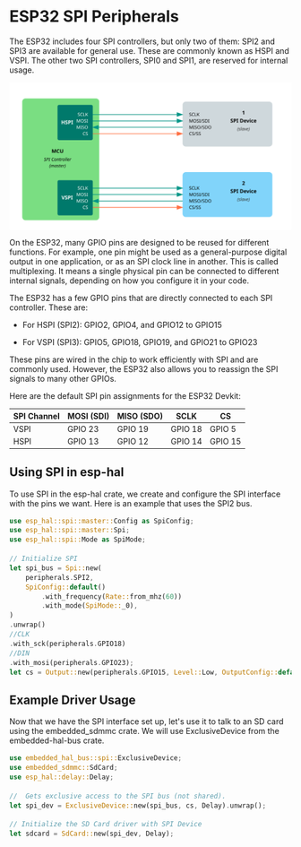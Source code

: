 # ESP32 SPI Peripherals

The ESP32 includes four SPI controllers, but only two of them: SPI2 and SPI3 are available for general use. These are commonly known as HSPI and VSPI. The other two SPI controllers, SPI0 and SPI1, are reserved for internal usage.

<img style="display: block; margin: auto;" alt="SPI Multiple Bus Multiple SPI Device" src="./images/spi-multiple-spi-bus-multiple-spi-device.svg"/>

On the ESP32, many GPIO pins are designed to be reused for different functions. For example, one pin might be used as a general-purpose digital output in one application, or as an SPI clock line in another. This is called multiplexing. It means a single physical pin can be connected to different internal signals, depending on how you configure it in your code.

The ESP32 has a few GPIO pins that are directly connected to each SPI controller. These are:

- For HSPI (SPI2): GPIO2, GPIO4, and GPIO12 to GPIO15

- For VSPI (SPI3): GPIO5, GPIO18, GPIO19, and GPIO21 to GPIO23

These pins are wired in the chip to work efficiently with SPI and are commonly used. However, the ESP32 also allows you to reassign the SPI signals to many other GPIOs.

Here are the default SPI pin assignments for the ESP32 Devkit:

| SPI Channel | MOSI (SDI) | MISO (SDO) | SCLK    | CS      |
| ----------- | ---------- | ---------- | ------- | ------- |
| VSPI        | GPIO 23    | GPIO 19    | GPIO 18 | GPIO 5  |
| HSPI        | GPIO 13    | GPIO 12    | GPIO 14 | GPIO 15 |


## Using SPI in esp-hal

To use SPI in the esp-hal crate, we create and configure the SPI interface with the pins we want. Here is an example that uses the SPI2 bus. 

```rust
use esp_hal::spi::master::Config as SpiConfig;
use esp_hal::spi::master::Spi;
use esp_hal::spi::Mode as SpiMode;

// Initialize SPI
let spi_bus = Spi::new(
    peripherals.SPI2,
    SpiConfig::default()
        .with_frequency(Rate::from_mhz(60))
        .with_mode(SpiMode::_0),
)
.unwrap()
//CLK
.with_sck(peripherals.GPIO18)
//DIN
.with_mosi(peripherals.GPIO23);
let cs = Output::new(peripherals.GPIO15, Level::Low, OutputConfig::default());
```

## Example Driver Usage

Now that we have the SPI interface set up, let's use it to talk to an SD card using the embedded_sdmmc crate. We will use ExclusiveDevice from the embedded-hal-bus crate.

```rust
use embedded_hal_bus::spi::ExclusiveDevice;
use embedded_sdmmc::SdCard;
use esp_hal::delay::Delay;

//  Gets exclusive access to the SPI bus (not shared).
let spi_dev = ExclusiveDevice::new(spi_bus, cs, Delay).unwrap();

// Initialize the SD Card driver with SPI Device
let sdcard = SdCard::new(spi_dev, Delay);
```
